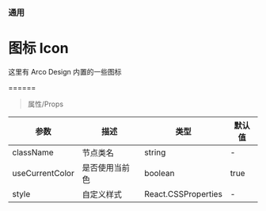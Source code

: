 ### 通用

# 图标 Icon

这里有 Arco Design 内置的一些图标

======

> 属性/Props

|参数|描述|类型|默认值|
|----------|-------------|------|------|
|className|节点类名|string|-|
|useCurrentColor|是否使用当前色|boolean|true|
|style|自定义样式|React.CSSProperties|-|
